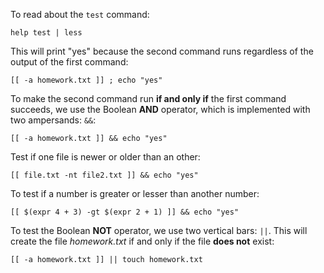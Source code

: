 To read about the ``test`` command:

```
help test | less
```

This will print "yes" because the second command runs regardless of the output
of the first command:

```
[[ -a homework.txt ]] ; echo "yes"
```

To make the second command run **if and only if** the first command succeeds, we use the Boolean **AND** operator, which is implemented with two ampersands: ``&&``:

```
[[ -a homework.txt ]] && echo "yes"
```

Test if one file is newer or older than an other:

```
[[ file.txt -nt file2.txt ]] && echo "yes"
```

To test if a number is greater or lesser than another number:

```
[[ $(expr 4 + 3) -gt $(expr 2 + 1) ]] && echo "yes"
```

To test the Boolean **NOT** operator, we use two vertical bars: ``||``. This
will create the file *homework.txt* if and only if the file **does not** exist:

```
[[ -a homework.txt ]] || touch homework.txt
```
